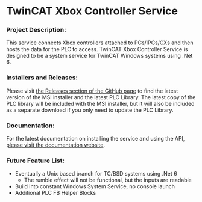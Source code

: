 # TwinCAT Xbox Controller Service



### Project Description:

This service connects Xbox controllers attached to PCs/IPCs/CXs and then hosts the data for the PLC to access. TwinCAT Xbox Controller Service is designed to be a system service for TwinCAT Windows systems using .Net 6.



### Installers and Releases:

Please visit [the Releases section of the GitHub page](https://github.com/Beckhoff-USA-Community/TwinCAT-Xbox-Controller-Service/releases) to find the latest version of the MSI installer and the latest PLC Library. The latest copy of the PLC library will be included with the MSI installer, but it will also be included as a separate download if you only need to update the PLC Library.



### Documentation:

For the latest documentation on installing the service and using the API, [please visit the documentation website](https://beckhoff-usa-community.github.io/TwinCAT-Xbox-Controller-Service/).



### Future Feature List:

- Eventually a Unix based branch for TC/BSD systems using .Net 6
  - The rumble effect will not be functional, but the inputs are readable
- Build into constant Windows System Service, no console launch
- Additional PLC FB Helper Blocks
